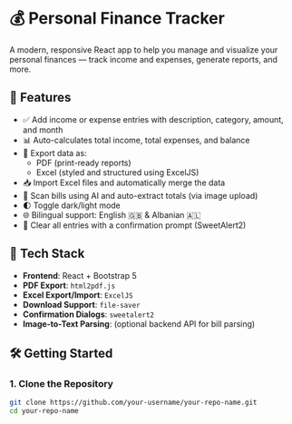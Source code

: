 # 💰 Personal Finance Tracker

A modern, responsive React app to help you manage and visualize your personal finances — track income and expenses, generate reports, and more.

## 🚀 Features

- ✅ Add income or expense entries with description, category, amount, and month
- 📊 Auto-calculates total income, total expenses, and balance
- 📄 Export data as:
  - PDF (print-ready reports)
  - Excel (styled and structured using ExcelJS)
- 📥 Import Excel files and automatically merge the data
- 🧠 Scan bills using AI and auto-extract totals (via image upload)
- 🌓 Toggle dark/light mode
- 🌐 Bilingual support: English 🇬🇧 & Albanian 🇦🇱
- 🧹 Clear all entries with a confirmation prompt (SweetAlert2)

## 🧰 Tech Stack

- **Frontend**: React + Bootstrap 5
- **PDF Export**: `html2pdf.js`
- **Excel Export/Import**: `ExcelJS`
- **Download Support**: `file-saver`
- **Confirmation Dialogs**: `sweetalert2`
- **Image-to-Text Parsing**: (optional backend API for bill parsing)

## 🛠 Getting Started

### 1. Clone the Repository

```bash
git clone https://github.com/your-username/your-repo-name.git
cd your-repo-name
